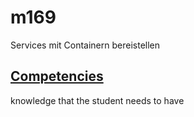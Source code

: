 # m169
Services mit Containern bereistellen

## [Competencies](/competencies/)
knowledge that the student needs to have
